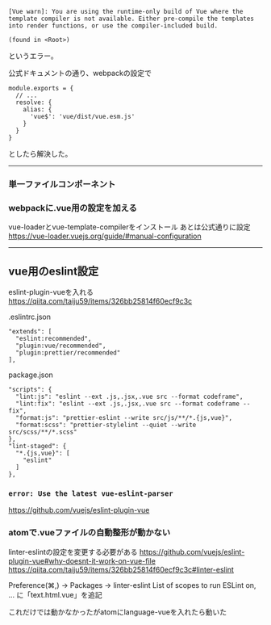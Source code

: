 
```
[Vue warn]: You are using the runtime-only build of Vue where the template compiler is not available. Either pre-compile the templates into render functions, or use the compiler-included build.

(found in <Root>)
```

というエラー。

公式ドキュメントの通り、webpackの設定で
```
module.exports = {
  // ...
  resolve: {
    alias: {
      'vue$': 'vue/dist/vue.esm.js'
    }
  }
}
```
としたら解決した。

---

### 単一ファイルコンポーネント

### webpackに.vue用の設定を加える
vue-loaderとvue-template-compilerをインストール
あとは公式通りに設定
https://vue-loader.vuejs.org/guide/#manual-configuration


---
## vue用のeslint設定
eslint-plugin-vueを入れる
https://qiita.com/taiju59/items/326bb25814f60ecf9c3c

.eslintrc.json
```
"extends": [
  "eslint:recommended",
  "plugin:vue/recommended",
  "plugin:prettier/recommended"
],
```

package.json
```
"scripts": {
  "lint:js": "eslint --ext .js,.jsx,.vue src --format codeframe",
  "lint:fix": "eslint --ext .js,.jsx,.vue src --format codeframe --fix",
  "format:js": "prettier-eslint --write src/js/**/*.{js,vue}",
  "format:scss": "prettier-stylelint --quiet --write src/scss/**/*.scss"
},
"lint-staged": {
  "*.{js,vue}": [
    "eslint"
  ]
},
```




### `error: Use the latest vue-eslint-parser`
https://github.com/vuejs/eslint-plugin-vue


### atomで.vueファイルの自動整形が動かない
linter-eslintの設定を変更する必要がある
https://github.com/vuejs/eslint-plugin-vue#why-doesnt-it-work-on-vue-file
https://qiita.com/taiju59/items/326bb25814f60ecf9c3c#linter-eslint

Preference(⌘,) -> Packages -> linter-eslint
List of scopes to run ESLint on, ... に「text.html.vue」を追記

これだけでは動かなかったがatomにlanguage-vueを入れたら動いた
